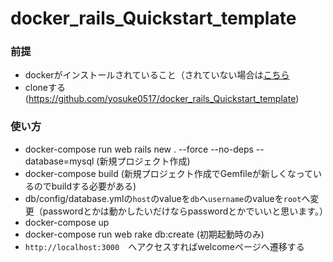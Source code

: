 # docker_rails_Quickstart_template

### 前提
- dockerがインストールされていること（されていない場合は[こちら](https://qiita.com/scrummasudar/items/750aa52f4e0e747eed68)
- cloneする(https://github.com/yosuke0517/docker_rails_Quickstart_template)

### 使い方
- docker-compose run web rails new . --force --no-deps --database=mysql (新規プロジェクト作成)
- docker-compose build (新規プロジェクト作成でGemfileが新しくなっているのでbuildする必要がある)
- db/config/database.ymlの`host`のvalueを`db`へ`username`のvalueを`root`へ変更（passwordとかは動かしたいだけならpasswordとかでいいと思います。）
- docker-compose up
- docker-compose run web rake db:create (初期起動時のみ)
- `http://localhost:3000`　へアクセスすればwelcomeページへ遷移する
